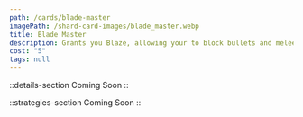 ```yaml
---
path: /cards/blade-master
imagePath: /shard-card-images/blade_master.webp
title: Blade Master
description: Grants you Blaze, allowing your to block bullets and melee attack.
cost: "5"
tags: null
---
```


::details-section
Coming Soon
::

::strategies-section
Coming Soon
::

